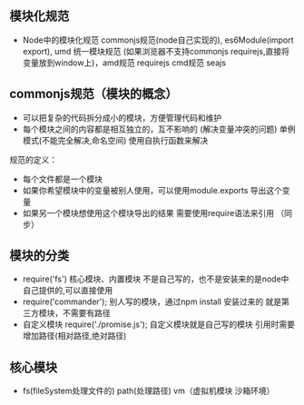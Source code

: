 ## 模块化规范
- Node中的模块化规范 commonjs规范(node自己实现的), es6Module(import export), umd 统一模块规范 (如果浏览器不支持commonjs requirejs,直接将变量放到window上)，amd规范 requirejs cmd规范 seajs


## commonjs规范（模块的概念）
- 可以把复杂的代码拆分成小的模块，方便管理代码和维护
- 每个模块之间的内容都是相互独立的，互不影响的 (解决变量冲突的问题)  单例模式(不能完全解决,命名空间) 使用自执行函数来解决  

规范的定义：
- 每个文件都是一个模块
- 如果你希望模块中的变量被别人使用，可以使用module.exports 导出这个变量
- 如果另一个模块想使用这个模块导出的结果 需要使用require语法来引用 （同步）


## 模块的分类
- require('fs') 核心模块、内置模块 不是自己写的，也不是安装来的是node中自己提供的,可以直接使用
- require('commander');  别人写的模块，通过npm install 安装过来的 就是第三方模块，不需要有路径
- 自定义模块 require('./promise.js'); 自定义模块就是自己写的模块 引用时需要增加路径(相对路径,绝对路径)


## 核心模块
- fs(fileSystem处理文件的)  path(处理路径)  vm（虚拟机模块 沙箱环境）